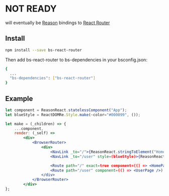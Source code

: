 # NOT READY

will eventually be [Reason](https://reasonml.github.io) bindings to [React Router](https://reacttraining.com/react-router/)

## Install

```bash
npm install --save bs-react-router
```

Then add bs-react-router to bs-dependencies in your bsconfig.json:

```bash
{
  ...
  "bs-dependencies": ["bs-react-router"]
}
```

## Example

```jsx
let component = ReasonReact.statelessComponent("App");
let blueStyle = ReactDOMRe.Style.make(~color="#000099", ());

let make = (_children) => {
    ...component,
    render: (_self) =>
        <div>
            <BrowserRouter>
                <div>
                    <NavLink _to="/">{ReasonReact.stringToElement("Home")}</NavLink>
                    <NavLink _to="/user" style=(blueStyle)>{ReasonReact.stringToElement("User")}</NavLink>

                    <Route path="/" exact=true component=(() => <HomePage />) />
                    <Route path="/user" component=(() => <UserPage />) />
                </div>
            </BrowserRouter>
        </div>
};
```